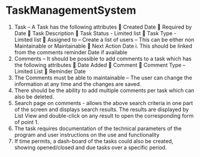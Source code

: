 # TaskManagementSystem

1.	Task  – A Task has the following attributes
	Created Date
	Required by Date
	Task Description
	Task Status - Limited list
	Task Type - Limited list
	Assigned to – Create a list of users – This can be either non Maintainable or Maintainable
	Next Action Date
i.	This should be linked from the comments reminder Date if available
2.	Comments – It should be possible to add comments to a task which has the following attributes
	Date Added
	Comment
	Comment Type – Limited List
	Reminder Date
3.	The Comments must be able to maintainable – The user can change the information at any time and the changes are saved. 
4.	There should be the ability to add multiple comments per task which can also be deleted.
5.	Search page on comments - allows the above search criteria in one part of the screen and displays search results. The results are displayed by List View and double-click on any result to open the corresponding form of point 1.
6.	The task requires documentation of the technical parameters of the program and user instructions on the use and functionality
7.	If time permits, a dash-board of the tasks could also be created, showing opened/closed and due tasks over a specific period.

